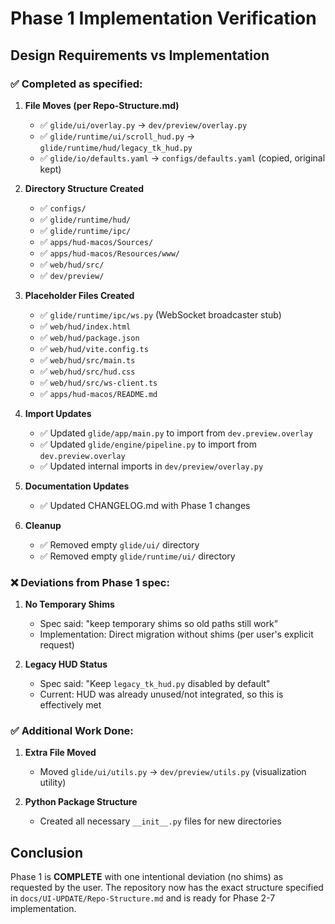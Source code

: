 # Phase 1 Implementation Verification

## Design Requirements vs Implementation

### ✅ Completed as specified:

1. **File Moves (per Repo-Structure.md)**
   - ✅ `glide/ui/overlay.py` → `dev/preview/overlay.py`
   - ✅ `glide/runtime/ui/scroll_hud.py` → `glide/runtime/hud/legacy_tk_hud.py`
   - ✅ `glide/io/defaults.yaml` → `configs/defaults.yaml` (copied, original kept)

2. **Directory Structure Created**
   - ✅ `configs/`
   - ✅ `glide/runtime/hud/`
   - ✅ `glide/runtime/ipc/`
   - ✅ `apps/hud-macos/Sources/`
   - ✅ `apps/hud-macos/Resources/www/`
   - ✅ `web/hud/src/`
   - ✅ `dev/preview/`

3. **Placeholder Files Created**
   - ✅ `glide/runtime/ipc/ws.py` (WebSocket broadcaster stub)
   - ✅ `web/hud/index.html`
   - ✅ `web/hud/package.json`
   - ✅ `web/hud/vite.config.ts`
   - ✅ `web/hud/src/main.ts`
   - ✅ `web/hud/src/hud.css`
   - ✅ `web/hud/src/ws-client.ts`
   - ✅ `apps/hud-macos/README.md`

4. **Import Updates**
   - ✅ Updated `glide/app/main.py` to import from `dev.preview.overlay`
   - ✅ Updated `glide/engine/pipeline.py` to import from `dev.preview.overlay`
   - ✅ Updated internal imports in `dev/preview/overlay.py`

5. **Documentation Updates**
   - ✅ Updated CHANGELOG.md with Phase 1 changes

6. **Cleanup**
   - ✅ Removed empty `glide/ui/` directory
   - ✅ Removed empty `glide/runtime/ui/` directory

### ❌ Deviations from Phase 1 spec:

1. **No Temporary Shims**
   - Spec said: "keep temporary shims so old paths still work"
   - Implementation: Direct migration without shims (per user's explicit request)

2. **Legacy HUD Status**
   - Spec said: "Keep `legacy_tk_hud.py` disabled by default"
   - Current: HUD was already unused/not integrated, so this is effectively met

### ✅ Additional Work Done:

1. **Extra File Moved**
   - Moved `glide/ui/utils.py` → `dev/preview/utils.py` (visualization utility)

2. **Python Package Structure**
   - Created all necessary `__init__.py` files for new directories

## Conclusion

Phase 1 is **COMPLETE** with one intentional deviation (no shims) as requested by the user. The repository now has the exact structure specified in `docs/UI-UPDATE/Repo-Structure.md` and is ready for Phase 2-7 implementation.